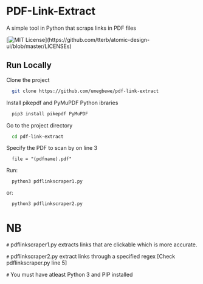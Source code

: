 # PDF-Link-Extract

A simple tool in Python that scraps links in PDF files


[![MIT License](https://img.shields.io/apm/l/atomic-design-ui.svg?)](https://github.com/tterb/atomic-design-ui/blob/master/LICENSEs)

## Run Locally

Clone the project

```bash
  git clone https://github.com/umegbewe/pdf-link-extract
```

Install pikepdf and PyMuPDF Python ibraries

```bash
  pip3 install pikepdf PyMuPDF
```

Go to the project directory

```bash
  cd pdf-link-extract
```

Specify the PDF to scan by on line 3
```
  file = "(pdfname).pdf"
```
Run:
```
  python3 pdflinkscraper1.py
```
or:
```
  python3 pdflinkscraper2.py
```


# NB

`#` pdflinkscraper1.py extracts links that are clickable which is more accurate.

`#` pdflinkscraper2.py extract links through a specified regex [Check pdflinkscraper.py line 5]

`#` You must have atleast Python 3 and PIP installed








  
